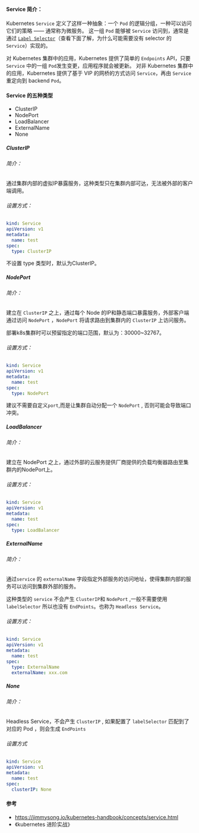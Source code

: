 #### Service 简介：

Kubernetes `Service` 定义了这样一种抽象：一个 `Pod` 的逻辑分组，一种可以访问它们的策略 —— 通常称为微服务。 这一组 `Pod` 能够被 `Service` 访问到，通常是通过 [`Label Selector`](https://kubernetes.io/docs/concepts/overview/working-with-objects/labels/#label-selectors)（查看下面了解，为什么可能需要没有 selector 的 `Service`）实现的。

对 Kubernetes 集群中的应用，Kubernetes 提供了简单的 `Endpoints` API，只要 `Service` 中的一组 `Pod`发生变更，应用程序就会被更新。 对非 Kubernetes 集群中的应用，Kubernetes 提供了基于 VIP 的网桥的方式访问 `Service`，再由 `Service` 重定向到 backend `Pod`。

#### Service 的五种类型 

- ClusterIP
- NodePort
- LoadBalancer
- ExternalName
- None

##### ClusterIP

###### 简介：

通过集群内部的虚拟IP暴露服务，这种类型只在集群内部可达，无法被外部的客户端调用。

###### 设置方式：

```yaml
kind: Service
apiVersion: v1
metadata:
  name: test
spec:
  type: ClusterIP
```

不设置 type 类型时，默认为ClusterIP。

##### NodePort

###### 简介：

建立在 `ClusterIP` 之上，通过每个 Node 的IP和静态端口暴露服务，外部客户端通过访问 `NodePort` ，`NodePort`  将请求路由到集群内的 `ClusterIP` 上访问服务。

部署k8s集群时可以预留指定的端口范围，默认为：30000~32767。

###### 设置方式：

```yaml
kind: Service
apiVersion: v1
metadata:
  name: test
spec:
  type: NodePort
```

建议不需要自定义`port`,而是让集群自动分配一个 `NodePort` , 否则可能会导致端口冲突。

##### LoadBalancer

###### 简介：

建立在 NodePort 之上，通过外部的云服务提供厂商提供的负载均衡器路由至集群内的NodePort上。

###### 设置方式：

```yaml
kind: Service
apiVersion: v1
metadata:
  name: test
spec:
  type: LoadBalancer
```

##### ExternalName

###### 简介：

通过`service` 的 `externalName` 字段指定外部服务的访问地址，使得集群内部的服务可以访问到集群外部的服务。

这种类型的 `service` 不会产生 `ClusterIP`和 `NodePort` ,一般不需要使用 `labelSelector` 所以也没有 `EndPoints`。也称为 `Headless Service`。

###### 设置方式：

```yaml
kind: Service
apiVersion: v1
metadata:
  name: test
spec:
  type: ExternalName
  externalName: xxx.com
```

##### None

###### 简介：

Headless Service，不会产生 `ClusterIP` , 如果配置了 `labelSelector` 匹配到了对应的 Pod ，则会生成 `EndPoints`

###### 设置方式

```yaml
kind: Service
apiVersion: v1
metadata:
  name: test
spec:
  clusterIP: None
```

#### 参考

- <https://jimmysong.io/kubernetes-handbook/concepts/service.html>
- 《kubernetes 进阶实战》